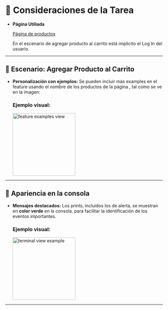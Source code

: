 # 🛒 Consideraciones de la Tarea

- **Página Utiliada**

  [Página de productos](https://www.demoblaze.com/index.html)

  En el escenario de agregar producto al carrito está implicito el Log In del usuario.

---

## 🚀 Escenario: Agregar Producto al Carrito

- **Personalización con ejemplos:**
  Se pueden incluir más examples en el feature usando el nombre de los productos de la página , tal como se ve en la imagen:

  ### Ejemplo visual:
  <img align="center" src="./rsc_image/ftr_exm.png" alt="feature examples view" width="200px" height="auto">

---

## 🎨 Apariencia en la consola

- **Mensajes destacados:**
  Los prints, incluidos los de alerta, se muestran en **color verde** en la consola, para facilitar la identificación de los eventos importantes.


  ### Ejemplo visual:
  <img align="center" src="./rsc_image/cmd_crl.png" alt="terminal view example" width="200px" height="auto">

---
